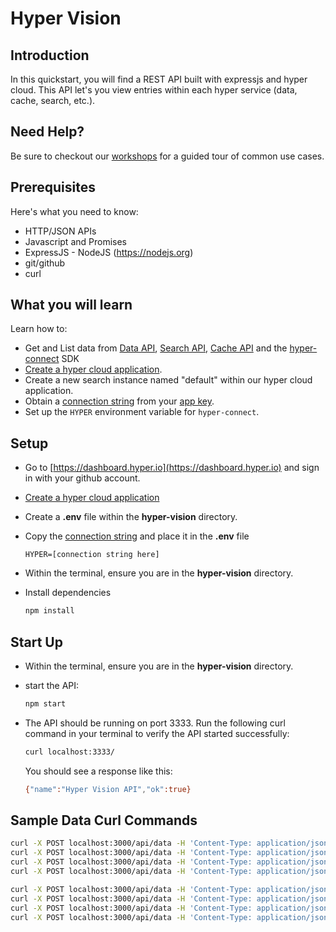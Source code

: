 # Hyper Vision

## Introduction

In this quickstart, you will find a REST API built with expressjs and hyper cloud.  This API let's you view entries within each hyper service (data, cache, search, etc.).  


## Need Help?

Be sure to checkout our [workshops](https://github.com/hyper63/workshops-expressjs) for a guided tour of common use cases. 

## Prerequisites

Here's what you need to know:

- HTTP/JSON APIs
- Javascript and Promises
- ExpressJS - NodeJS (https://nodejs.org)
- git/github
- curl

## What you will learn

Learn how to:

- Get and List data from [Data API](https://docs.hyper.io/cloud/data-api), [Search API](https://docs.hyper.io/cloud/search-api), [Cache API](https://docs.hyper.io/cloud/cache-api) and the [hyper-connect](https://docs.hyper.io/cloud/hyper-connect) SDK 
- [Create a hyper cloud application](https://docs.hyper.io/cloud/applications#zl-creating-a-new-hyper-application).
- Create a new search instance named "default" within our hyper cloud application.
- Obtain a [connection string](https://docs.hyper.io/cloud/app-keys#6s-copying-the-key-secret-and-connection-string) from your [app key](https://docs.hyper.io/cloud/app-keys).
- Set up the `HYPER` environment variable for `hyper-connect`.

## Setup

- Go to [https://dashboard.hyper.io](https://dashboard.hyper.io) and sign in with your github account.
- [Create a hyper cloud application](https://docs.hyper.io/cloud/applications#zl-creating-a-new-hyper-application)
- Create a **.env** file within the **hyper-vision** directory.
- Copy the [connection string](https://docs.hyper.io/cloud/app-keys#6s-copying-the-key-secret-and-connection-string) and place it in the **.env** file

    ```
    HYPER=[connection string here]
    ```

- Within the terminal, ensure you are in the **hyper-vision** directory.
- Install dependencies 

    ```sh
    npm install
    ```

## Start Up

- Within the terminal, ensure you are in the **hyper-vision** directory.
- start the API:

    ```sh
    npm start
    ```

- The API should be running on port 3333.  Run the following curl command in your terminal to verify the API started successfully:

    ```sh
    curl localhost:3333/
    ```

    You should see a response like this:

    ```sh
    {"name":"Hyper Vision API","ok":true}
    ```

## Sample Data Curl Commands


```sh
curl -X POST localhost:3000/api/data -H 'Content-Type: application/json' -d '{"id": "movie-1", "title": "Ghostbusters", "type": "movie", "year": "1984"}'
curl -X POST localhost:3000/api/data -H 'Content-Type: application/json' -d '{"id": "movie-2", "title": "Top Gun", "type": "movie", "year": "1986"}'
curl -X POST localhost:3000/api/data -H 'Content-Type: application/json' -d '{"id": "movie-3", "title": "Footloose", "type": "movie", "year": "1986"}'
curl -X POST localhost:3000/api/data -H 'Content-Type: application/json' -d '{"id": "movie-4", "title": "Stripes", "type": "movie", "year": "1981"}'

curl -X POST localhost:3000/api/data -H 'Content-Type: application/json' -d '{"id": "movie-5", "title": "Meatballs", "type": "movie", "year": "1979"}'
curl -X POST localhost:3000/api/data -H 'Content-Type: application/json' -d '{"id": "movie-6", "title": "Matrix", "type": "movie", "year": "1999"}'
curl -X POST localhost:3000/api/data -H 'Content-Type: application/json' -d '{"id": "movie-7", "title": "Usual Suspects", "type": "movie", "year": "1995"}'
curl -X POST localhost:3000/api/data -H 'Content-Type: application/json' -d '{"id": "movie-8", "title": "Super Troopers", "type": "movie", "year": "2001"}'

```